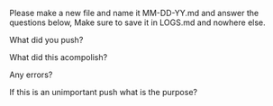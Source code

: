 Please make a new file and name it MM-DD-YY.md and answer the questions below, Make sure to save it in LOGS.md and nowhere else.

What did you push?

What did this acompolish?

Any errors?

If this is an unimportant push what is the purpose?